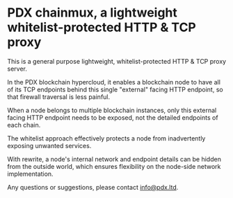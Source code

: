 # PDX chainmux, a lightweight whitelist-protected HTTP & TCP proxy  

This is a general purpose lightweight, whitelist-protected HTTP & TCP
proxy server.

In the PDX blockchain hypercloud, it enables a blockchain node to have
all of its TCP endpoints behind this single "external" facing HTTP 
endpoint, so that firewall traversal is less painful.

When a node belongs to multiple blockchain instances, only this external
facing HTTP endpoint needs to be exposed, not the detailed endpoints
of each chain.

The whitelist approach effectively protects a node from  inadvertently
exposing unwanted services. 

With rewrite, a node's internal network and endpoint details can be 
hidden from the outside world, which ensures flexibility on the
node-side network implementation.

Any questions or suggestions, please contact info@pdx.ltd.
